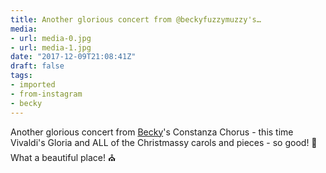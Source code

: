 ```yaml
---
title: Another glorious concert from @beckyfuzzymuzzy's…
media:
- url: media-0.jpg
- url: media-1.jpg
date: "2017-12-09T21:08:41Z"
draft: false
tags:
- imported
- from-instagram
- becky
---
```

Another glorious concert from [Becky](/tags/becky)'s Constanza Chorus - this time Vivaldi's Gloria and ALL of the Christmassy carols and pieces - so good\! 🎄 What a beautiful place\! ⛪
